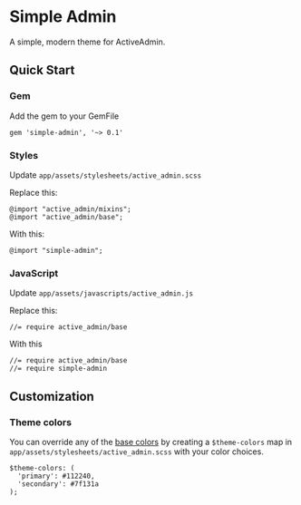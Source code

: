 # Simple Admin

A simple, modern theme for ActiveAdmin.

## Quick Start

### Gem

Add the gem to your GemFile

```
gem 'simple-admin', '~> 0.1'
```

### Styles

Update `app/assets/stylesheets/active_admin.scss`

Replace this:

```
@import "active_admin/mixins";
@import "active_admin/base";
```

With this:

```
@import "simple-admin";
```

### JavaScript

Update `app/assets/javascripts/active_admin.js`

Replace this:

```
//= require active_admin/base
```

With this

```
//= require active_admin/base
//= require simple-admin
```

## Customization

### Theme colors

You can override any of the [base colors](app/assets/stylesheets/_variables.scss) by creating a `$theme-colors` map in `app/assets/stylesheets/active_admin.scss` with your color choices.

```
$theme-colors: (
  'primary': #112240,
  'secondary': #7f131a
);
```
